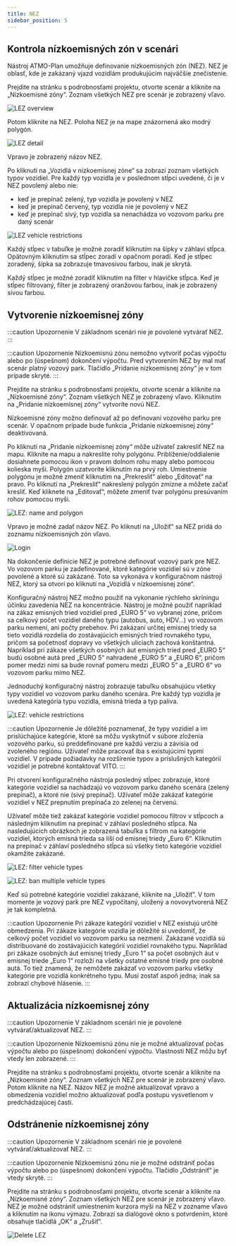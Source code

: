 ```yaml
---
title: NEZ
sidebar_position: 5
---
```


## Kontrola nízkoemisných zón v scenári 


Nástroj ATMO-Plan umožňuje definovanie nízkoemisných zón (NEZ). NEZ je oblasť, kde je zakázaný vjazd vozidlám produkujúcim najväčšie znečistenie.

Prejdite na stránku s podrobnosťami projektu, otvorte scenár a kliknite na „Nízkoemisné zóny“. Zoznam všetkých NEZ pre scenár je zobrazený vľavo.

![LEZ overview](./images/lez_overview_sk.png)

Potom kliknite na NEZ. Poloha NEZ je na mape znázornená ako modrý polygón.

![LEZ detail](./images/lez_detail_sk.png)

Vpravo je zobrazený názov NEZ.

Po kliknutí na „Vozidlá v nízkoemisnej zóne“ sa zobrazí zoznam všetkých typov vozidiel. Pre každý typ vozidla je v poslednom stĺpci uvedené, či je v NEZ povolený alebo nie:

- keď je prepínač zelený, typ vozidla je povolený v NEZ 
- keď je prepínač červený, typ vozidla nie je povolený v NEZ
- keď je prepínač sivý, typ vozidla sa nenachádza vo vozovom parku pre daný scenár

![LEZ vehicle restrictions](./images/lez_vehicle_restrictions_sk.png)

Každý stĺpec v tabuľke je možné zoradiť kliknutím na šípky v záhlaví stĺpca. Opätovným kliknutím sa stĺpec zoradí v opačnom poradí. Keď je stĺpec zoradený, šípka sa zobrazuje tmavosivou farbou, inak je skrytá.

Každý stĺpec je možné zoradiť kliknutím na filter v hlavičke stĺpca. Keď je stĺpec filtrovaný, filter je zobrazený oranžovou farbou, inak je zobrazený sivou farbou.

## Vytvorenie nízkoemisnej zóny


:::caution Upozornenie
V základnom scenári nie je povolené vytvárať NEZ.
:::

:::caution Upozornenie
Nízkoemisnú zónu nemožno vytvoriť počas výpočtu alebo po (úspešnom) dokončení výpočtu. Pred vytvorením NEZ by  mal mať scenár platný vozový park. Tlačidlo „Pridanie nízkoemisnej zóny“ je v tom prípade skryté.
:::

Prejdite na stránku s podrobnosťami projektu, otvorte scenár a kliknite na „Nízkoemisné zóny“. Zoznam všetkých NEZ je zobrazený vľavo. Kliknutím na „Pridanie nízkoemisnej zóny“ vytvoríte novú NEZ.

Nízkoemisné zóny možno definovať až po definovaní vozového parku pre scenár. V opačnom prípade bude funkcia „Pridanie nízkoemisnej zóny“ deaktivovaná.

Po kliknutí na „Pridanie nízkoemisnej zóny“ môže užívateľ zakresliť NEZ na mapu. Kliknite na mapu a nakreslite rohy polygónu. Priblíženie/oddialenie dosiahnete pomocou ikon v pravom dolnom rohu mapy alebo pomocou kolieska myši. Polygón uzatvoríte kliknutím na prvý roh. Umiestnenie polygónu je možné zmeniť kliknutím na „Prekresliť“ alebo „Editovať“ na pravo. Po kliknutí na „Prekresliť“ nakreslený polygón zmizne a môžete začať kresliť. Keď kliknete na „Editovať“, môžete zmeniť tvar polygónu presúvaním rohov pomocou myši.

![LEZ: name and polygon](./images/lez_name_polygon_sk.png)

Vpravo je možné zadať názov NEZ. Po kliknutí na „Uložiť“ sa NEZ pridá do zoznamu nízkoemisných zón vľavo.

![Login](./images/lez_detail_sk.png)

Na dokončenie definície NEZ je potrebné definovať vozový park pre NEZ. Vo vozovom parku je zadefinované, ktoré kategórie vozidiel sú v zóne povolené a ktoré sú zakázané. Toto sa vykonáva v konfiguračnom nástroji NEZ, ktorý sa otvorí po kliknutí na „Vozidlá v nízkoemisnej zóne“.

Konfiguračný nástroj NEZ možno použiť na vykonanie rýchleho skríningu účinku zavedenia NEZ na koncentrácie. Nástroj je možné použiť napríklad na zákaz emisných tried vozidiel pred „EURO 5“ vo vybranej zóne, pričom sa celkový počet vozidiel daného typu (autobus, auto, HDV...) vo vozovom parku nemení, ani počty prebehov. Pri zakázaní určitej emisnej triedy sa tieto vozidlá rozdelia do zostávajúcich emisných tried rovnakého typu, pričom sa početnosť dopravy vo všetkých uliciach zachová konštantná. Napríklad pri zákaze všetkých osobných áut emisných tried pred „EURO 5“ budú osobné autá pred „EURO 5“ nahradené „EURO 5“ a „EURO 6“, pričom pomer medzi nimi sa bude rovnať pomeru medzi „EURO 5“ a „EURO 6“ vo vozovom parku mimo NEZ.

Jednoduchý konfiguračný nástroj zobrazuje tabuľku obsahujúcu všetky typy vozidiel vo vozovom parku daného scenára. Pre každý typ vozidla je uvedená kategória typu vozidla, emisná trieda a typ paliva.

![LEZ: vehicle restrictions](./images/lez_vehicle_restrictions_sk.png)

:::caution Upozornenie
Je dôležité poznamenať, že typy vozidiel a im prislúchajúce kategórie, ktoré sa môžu vyskytnúť v súbore zloženia vozového parku, sú preddefinované pre každú verziu a závisia od zvoleného regiónu. Užívateľ môže pracovať iba s existujúcimi typmi vozidiel. V prípade požiadavky na rozšírenie typov a príslušných kategórií vozidiel je potrebné kontaktovať VITO.
:::

Pri otvorení konfiguračného nástroja posledný stĺpec zobrazuje, ktoré kategórie vozidiel sa nachádzajú vo vozovom parku daného scenára (zelený prepínač), a ktoré nie (sivý prepínač). Užívateľ môže zakázať kategórie vozidiel v NEZ prepnutím prepínača zo zelenej na červenú.

Užívateľ môže tiež zakázať kategórie vozidiel pomocou filtrov v stĺpcoch a následným kliknutím na prepínač v záhlaví posledného stĺpca. Na nasledujúcich obrázkoch je zobrazená tabuľka s filtrom na kategórie vozidiel, ktorých emisná trieda sa líši od emisnej triedy „Euro 6“. Kliknutím na prepínač v záhlaví posledného stĺpca sú všetky tieto kategórie vozidiel okamžite zakázané.

![LEZ: filter vehicle types](./images/lez_filter_sk.png)

![LEZ: ban multiple vehicle types](./images/lez_ban_all_sk.png)

Keď sú potrebné kategórie vozidiel zakázané, kliknite na „Uložiť“. V tom momente je vozový park pre NEZ vypočítaný, uložený a novovytvorená NEZ je tak kompletná.

:::caution Upozornenie
Pri zákaze kategórií vozidiel v NEZ existujú určité obmedzenia. Pri zákaze kategórie vozidla je dôležité si uvedomiť, že celkový počet vozidiel vo vozovom parku sa nezmení. Zakázané vozidlá sú distribuované do zostávajúcich kategórií vozidiel rovnakého typu. Napríklad pri zákaze osobných áut emisnej triedy „Euro 1“ sa počet osobných áut v emisnej triede „Euro 1“ rozloží na všetky ostatné emisné triedy pre osobné autá. To tiež znamená, že nemôžete zakázať vo vozovom parku všetky kategórie  pre vozidlá konkrétneho typu. Musí zostať aspoň jedna; inak sa zobrazí chybové hlásenie.
:::

## Aktualizácia nízkoemisnej zóny


:::caution Upozornenie
V základnom scenári nie je povolené vytvárať/aktualizovať NEZ.
:::

:::caution Upozornenie
Nízkoemisnú zónu nie je možné aktualizovať počas výpočtu alebo po (úspešnom) dokončení výpočtu. Vlastnosti NEZ môžu byť vtedy len zobrazené.
:::

Prejdite na stránku s podrobnosťami projektu, otvorte scenár a kliknite na „Nízkoemisné zóny“. Zoznam všetkých NEZ pre scenár je zobrazený vľavo. Potom kliknite na NEZ. Názov NEZ je možné aktualizovať vpravo a obmedzenia vozidiel možno aktualizovať podľa postupu vysvetlenom v predchádzajúcej časti.

## Odstránenie nízkoemisnej zóny


:::caution Upozornenie
V základnom scenári nie je povolené vytvárať/aktualizovať NEZ.
:::

:::caution Upozornenie
Nízkoemisnú zónu nie je možné odstrániť počas výpočtu alebo po (úspešnom) dokončení výpočtu. Tlačidlo „Odstrániť“ je vtedy skryté.
:::

Prejdite na stránku s podrobnosťami projektu, otvorte scenár a kliknite na „Nízkoemisné zóny“. Zoznam všetkých NEZ pre scenár je zobrazený vľavo. NEZ je možné odstrániť umiestnením kurzora myši na NEZ v zozname vľavo a kliknutím na ikonu výmazu. Zobrazí sa dialógové okno s potvrdením, ktoré obsahuje tlačidlá „OK“ a „Zrušiť“.

![Delete LEZ](./images/lez_delete_sk.png)
